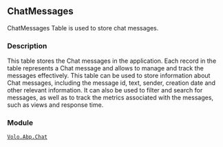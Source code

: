 ## ChatMessages

ChatMessages Table is used to store chat messages.

### Description

This table stores the Chat messages in the application. Each record in the table represents a Chat message and allows to manage and track the messages effectively. This table can be used to store information about Chat messages, including the message id, text, sender, creation date and other relevant information. It can also be used to filter and search for messages, as well as to track the metrics associated with the messages, such as views and response time.

### Module

[`Volo.Abp.Chat`](../../chat.md)